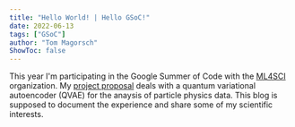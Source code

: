 ```yaml
---
title: "Hello World! | Hello GSoC!"
date: 2022-06-13
tags: ["GSoC"]
author: "Tom Magorsch"
ShowToc: false
---
```


This year I'm participating in the Google Summer of Code with the [ML4SCI](https://ml4sci.org) organization.
My [project proposal](https://summerofcode.withgoogle.com/programs/2022/projects/ePnjKlJs) deals with a quantum variational autoencoder (QVAE) for the anaysis of particle physics data.
This blog is supposed to document the experience and share some of my scientific interests.


